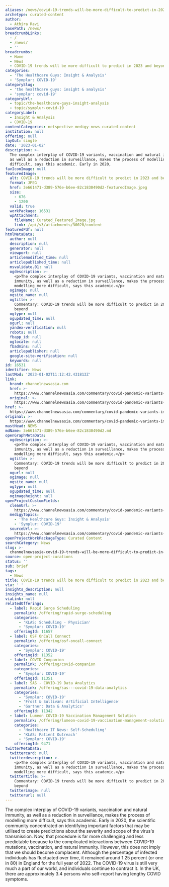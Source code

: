 ```yaml
---
aliases: /news/covid-19-trends-will-be-more-difficult-to-predict-in-2023-and-beyond
archetype: curated-content
author:
  - Athira Ravi
basePath: /news/
breadcrumbLinks:
  - /
  - /news/
  - ''
breadcrumbs:
  - Home
  - News
  - COVID-19 trends will be more difficult to predict in 2023 and beyond
categories:
  - 'The Healthcare Guys: Insight & Analysis'
  - 'Symplur: COVID-19'
categorySlug:
  - 'the healthcare guys: insight & analysis'
  - 'symplur: covid-19'
categoryUrl:
  - topic/the-healthcare-guys-insight-analysis
  - topic/symplur-covid-19
categoryLabel:
  - Insight & Analysis
  - COVID-19
contentCategories: netspective-medigy-news-curated-content
institution: null
offering: null
layOut: single
date: '2023-01-02'
description: >-
  The complex interplay of COVID-19 variants, vaccination and natural immunity,
  as well as a reduction in surveillance, makes the process of modelling more
  difficult, says this academic. Early in 2020, 
favIconImage: null
featuredImage:
  alt: COVID-19 trends will be more difficult to predict in 2023 and beyond
  format: JPEG
  href: 3e661471-d389-576e-b6ee-82c1830490d2-featuredImage.jpeg
  size:
    - 676
    - 1200
  valid: true
  workPackage: 16531
  wpAttachment:
    fileName: Curated_Featured_Image.jpg
    link: /api/v3/attachments/30020/content
featuredPdf: null
htmlMetaData:
  author: null
  description: null
  generator: null
  viewport: null
  articlemodified_time: null
  articlepublished_time: null
  msvalidate.01: null
  ogdescription: >-
    <p>The complex interplay of COVID-19 variants, vaccination and natural
    immunity, as well as a reduction in surveillance, makes the process of
    modelling more difficult, says this academic.</p>
  ogimage: null
  ogsite_name: null
  ogtitle: >-
    Commentary: COVID-19 trends will be more difficult to predict in 2023 and
    beyond
  ogtype: null
  ogupdated_time: null
  ogurl: null
  yandex-verification: null
  robots: null
  fbapp_id: null
  oglocale: null
  fbadmins: null
  articlepublisher: null
  google-site-verification: null
  keywords: null
id: 16531
identifier: News
lastMod: '2023-01-02T11:12:42.431813Z'
link:
  brand: channelnewsasia.com
  href: >-
    https://www.channelnewsasia.com/commentary/covid-pandemic-variants-immunity-situation-2023-3174996
  original: >-
    https://www.channelnewsasia.com/commentary/covid-pandemic-variants-immunity-situation-2023-3174996
href: >-
  https://www.channelnewsasia.com/commentary/covid-pandemic-variants-immunity-situation-2023-3174996
original: >-
  https://www.channelnewsasia.com/commentary/covid-pandemic-variants-immunity-situation-2023-3174996
mastHead: NEWS
mdName: 3e661471-d389-576e-b6ee-82c1830490d2.md
openGraphMetaData:
  ogdescription: >-
    <p>The complex interplay of COVID-19 variants, vaccination and natural
    immunity, as well as a reduction in surveillance, makes the process of
    modelling more difficult, says this academic.</p>
  ogtitle: >-
    Commentary: COVID-19 trends will be more difficult to predict in 2023 and
    beyond
  ogurl: null
  ogimage: null
  ogsite_name: null
  ogtype: null
  ogupdated_time: null
  ogimageheight: null
openProjectCustomFields:
  cleanUrl: >-
    https://www.channelnewsasia.com/commentary/covid-pandemic-variants-immunity-situation-2023-3174996
  medigyTopics:
    - 'The Healthcare Guys: Insight & Analysis'
    - 'Symplur: COVID-19'
  sourceUrl: >-
    https://www.channelnewsasia.com/commentary/covid-pandemic-variants-immunity-situation-2023-3174996
openProjectWorkPackageType: Curated Content
searchCategory: News
slug: >-
  channelnewsasia-covid-19-trends-will-be-more-difficult-to-predict-in-2023-and-beyond
source: open-project-curations
status: ''
sub: brief
tags:
  - News
title: COVID-19 trends will be more difficult to predict in 2023 and beyond
via: ' '
insights_description: null
insights_name: null
viaLink: null
relatedOfferings:
  - label: Rapid Surge Scheduling
    permalink: /offering/rapid-surge-scheduling
    categories:
      - 'KLAS: Scheduling - Physician'
      - 'Symplur: COVID-19'
    offeringId: 11657
  - label: OSF OnCall Connect
    permalink: /offering/osf-oncall-connect
    categories:
      - 'Symplur: COVID-19'
    offeringId: 11352
  - label: COVID Companion
    permalink: /offering/covid-companion
    categories:
      - 'Symplur: COVID-19'
    offeringId: 11351
  - label: SAS - COVID-19 Data Analytics
    permalink: /offering/sas---covid-19-data-analytics
    categories:
      - 'Symplur: COVID-19'
      - 'Frost & Sullivan: Artificial Intelligence'
      - 'Gartner: Data & Analytics'
    offeringId: 11342
  - label: Lumeon COVID-19 Vaccination Management Solution
    permalink: /offering/lumeon-covid-19-vaccination-management-solution
    categories:
      - 'Healthcare IT News: Self-Scheduling'
      - 'KLAS: Patient Outreach'
      - 'Symplur: COVID-19'
    offeringId: 9471
twitterMetaData:
  twittercard: null
  twitterdescription: >-
    <p>The complex interplay of COVID-19 variants, vaccination and natural
    immunity, as well as a reduction in surveillance, makes the process of
    modelling more difficult, says this academic.</p>
  twittertitle: >-
    Commentary: COVID-19 trends will be more difficult to predict in 2023 and
    beyond
  twitterimage: null
  twitterurl: null
---
```

<p>The complex interplay of COVID-19 variants, vaccination and natural immunity, as well as a reduction in surveillance, makes the process of modelling more difficult, says this academic. Early in 2020, the scientific community concentrated on identifying important factors that may be utilised to create predictions about the severity and scope of the virus's transmission. Now, that procedure is far more challenging and less predictable because to the complicated interactions between COVID-19 mutations, vaccination, and natural immunity. However, this does not imply that we should become complacent. Although the percentage of infected individuals has fluctuated over time, it remained around 1.25 percent (or one in 80) in England for the full year of 2022. The COVID-19 virus is still very much a part of our world, and individuals continue to contract it. In the UK, there are approximately 3.4 persons who self-report having lengthy COVID symptoms.</p>